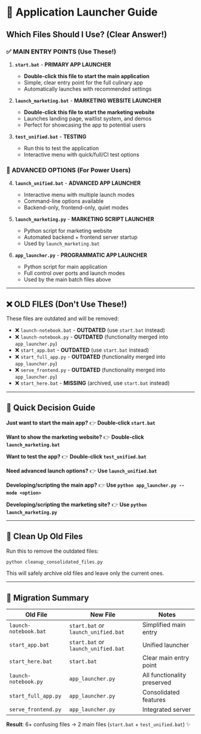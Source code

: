 # 🚀 Application Launcher Guide

## Which Files Should I Use? (Clear Answer!)

### ✅ **MAIN ENTRY POINTS** (Use These!)

1. **`start.bat`** - **PRIMARY APP LAUNCHER** 
   - **Double-click this file to start the main application**
   - Simple, clear entry point for the full culinary app
   - Automatically launches with recommended settings

2. **`launch_marketing.bat`** - **MARKETING WEBSITE LAUNCHER** 
   - **Double-click this file to start the marketing website**
   - Launches landing page, waitlist system, and demos
   - Perfect for showcasing the app to potential users

3. **`test_unified.bat`** - **TESTING**
   - Run this to test the application
   - Interactive menu with quick/full/CI test options

### 🔧 **ADVANCED OPTIONS** (For Power Users)

4. **`launch_unified.bat`** - **ADVANCED APP LAUNCHER**
   - Interactive menu with multiple launch modes
   - Command-line options available
   - Backend-only, frontend-only, quiet modes

5. **`launch_marketing.py`** - **MARKETING SCRIPT LAUNCHER**
   - Python script for marketing website
   - Automated backend + frontend server startup
   - Used by `launch_marketing.bat`

6. **`app_launcher.py`** - **PROGRAMMATIC APP LAUNCHER**
   - Python script for main application
   - Full control over ports and launch modes
   - Used by the main batch files above

---

## ❌ **OLD FILES** (Don't Use These!)

These files are outdated and will be removed:

- ❌ `launch-notebook.bat` - **OUTDATED** (use `start.bat` instead)
- ❌ `launch-notebook.py` - **OUTDATED** (functionality merged into `app_launcher.py`)
- ❌ `start_app.bat` - **OUTDATED** (use `start.bat` instead)  
- ❌ `start_full_app.py` - **OUTDATED** (functionality merged into `app_launcher.py`)
- ❌ `serve_frontend.py` - **OUTDATED** (functionality merged into `app_launcher.py`)
- ❌ `start_here.bat` - **MISSING** (archived, use `start.bat` instead)

---

## 🎯 **Quick Decision Guide**

**Just want to start the main app?**
👉 **Double-click `start.bat`**

**Want to show the marketing website?**
👉 **Double-click `launch_marketing.bat`**

**Want to test the app?**
👉 **Double-click `test_unified.bat`**

**Need advanced launch options?**
👉 **Use `launch_unified.bat`**

**Developing/scripting the main app?**
👉 **Use `python app_launcher.py --mode <option>`**

**Developing/scripting the marketing site?**
👉 **Use `python launch_marketing.py`**

---

## 🧹 **Clean Up Old Files**

Run this to remove the outdated files:
```bash
python cleanup_consolidated_files.py
```

This will safely archive old files and leave only the current ones.

---

## 🔄 **Migration Summary**

| Old File | New File | Notes |
|----------|----------|-------|
| `launch-notebook.bat` | `start.bat` or `launch_unified.bat` | Simplified main entry |
| `start_app.bat` | `start.bat` or `launch_unified.bat` | Unified launcher |
| `start_here.bat` | `start.bat` | Clear main entry point |
| `launch-notebook.py` | `app_launcher.py` | All functionality preserved |
| `start_full_app.py` | `app_launcher.py` | Consolidated features |
| `serve_frontend.py` | `app_launcher.py` | Integrated server |

**Result**: 6+ confusing files → 2 main files (`start.bat` + `test_unified.bat`) ✨ 